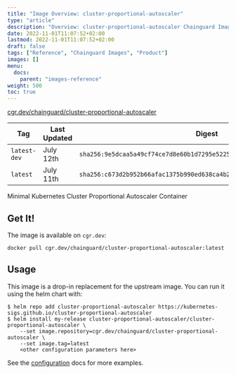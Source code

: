 ```yaml
---
title: "Image Overview: cluster-proportional-autoscaler"
type: "article"
description: "Overview: cluster-proportional-autoscaler Chainguard Image"
date: 2022-11-01T11:07:52+02:00
lastmod: 2022-11-01T11:07:52+02:00
draft: false
tags: ["Reference", "Chainguard Images", "Product"]
images: []
menu:
  docs:
    parent: "images-reference"
weight: 500
toc: true
---
```


[cgr.dev/chainguard/cluster-proportional-autoscaler](https://github.com/chainguard-images/images/tree/main/images/cluster-proportional-autoscaler)

| Tag          | Last Updated | Digest                                                                    |
|--------------|--------------|---------------------------------------------------------------------------|
| `latest-dev` | July 12th    | `sha256:9e5dcaa5a49cf74ce7d8e60b1d7295e52257567243d93d98105b7dd09f2db37c` |
| `latest`     | July 11th    | `sha256:c673d2b952b66afac1375b990ed638ca4b22f7c0322fc6de6f2fe810be82a418` |



Minimal Kubernetes Cluster Proportional Autoscaler Container

## Get It!

The image is available on `cgr.dev`:

```
docker pull cgr.dev/chainguard/cluster-proportional-autoscaler:latest
```

## Usage

This image is a drop-in replacement for the upstream image.
You can run it using the helm chart with:

```shell
$ helm repo add cluster-proportional-autoscaler https://kubernetes-sigs.github.io/cluster-proportional-autoscaler
$ helm install my-release cluster-proportional-autoscaler/cluster-proportional-autoscaler \
    --set image.repository=cgr.dev/chainguard/cluster-proportional-autoscaler \
    --set image.tag=latest
    <other configuration parameters here>
```

See the [configuration](https://github.com/kubernetes-sigs/cluster-proportional-autoscaler/tree/master/charts/cluster-proportional-autoscaler) docs for more examples.
